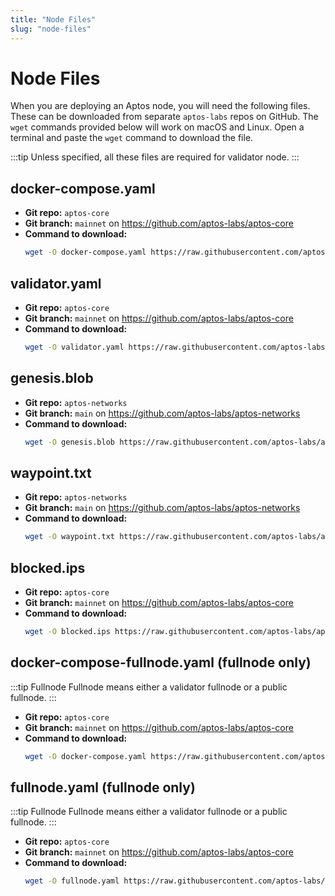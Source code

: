 ```yaml
---
title: "Node Files"
slug: "node-files"
---
```


# Node Files

When you are deploying an Aptos node, you will need the following files. These can be downloaded from separate `aptos-labs` repos on GitHub. The `wget` commands provided below will work on macOS and Linux. Open a terminal and paste the `wget` command to download the file. 

:::tip Unless specified, all these files are required for validator node.
:::

## docker-compose.yaml

- **Git repo:** `aptos-core`
- **Git branch:** `mainnet` on https://github.com/aptos-labs/aptos-core
- **Command to download:**
    ```bash
    wget -O docker-compose.yaml https://raw.githubusercontent.com/aptos-labs/aptos-core/mainnet/docker/compose/aptos-node/docker-compose.yaml
    ```

## validator.yaml

- **Git repo:** `aptos-core`
- **Git branch:** `mainnet` on https://github.com/aptos-labs/aptos-core
- **Command to download:**
  ```bash
  wget -O validator.yaml https://raw.githubusercontent.com/aptos-labs/aptos-core/mainnet/docker/compose/aptos-node/validator.yaml
  ```

## genesis.blob 

- **Git repo:** `aptos-networks`
- **Git branch:** `main` on https://github.com/aptos-labs/aptos-networks
- **Command to download:**
  ```bash
  wget -O genesis.blob https://raw.githubusercontent.com/aptos-labs/aptos-networks/main/premainnet/genesis.blob
  ```

## waypoint.txt

- **Git repo:** `aptos-networks`
- **Git branch:** `main` on https://github.com/aptos-labs/aptos-networks
- **Command to download:**
  ```bash
  wget -O waypoint.txt https://raw.githubusercontent.com/aptos-labs/aptos-networks/main/premainnet/waypoint.txt
  ```

## blocked.ips 

- **Git repo:** `aptos-core`
- **Git branch:** `mainnet` on https://github.com/aptos-labs/aptos-core
- **Command to download:**
  ```bash
  wget -O blocked.ips https://raw.githubusercontent.com/aptos-labs/aptos-core/mainnet/docker/compose/aptos-node/blocked.ips
  ```

## docker-compose-fullnode.yaml (fullnode only)

:::tip Fullnode 
Fullnode means either a validator fullnode or a public fullnode.
:::

- **Git repo:** `aptos-core`
- **Git branch:** `mainnet` on https://github.com/aptos-labs/aptos-core
- **Command to download:**
  ```bash
  wget -O docker-compose.yaml https://raw.githubusercontent.com/aptos-labs/aptos-core/mainnet/docker/compose/aptos-node/docker-compose-fullnode.yaml
  ```

## fullnode.yaml (fullnode only)

:::tip Fullnode 
Fullnode means either a validator fullnode or a public fullnode.
:::

- **Git repo:** `aptos-core`
- **Git branch:** `mainnet` on https://github.com/aptos-labs/aptos-core
- **Command to download:**
  ```bash
  wget -O fullnode.yaml https://raw.githubusercontent.com/aptos-labs/aptos-core/mainnet/docker/compose/aptos-node/fullnode.yaml
  ```
